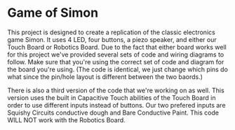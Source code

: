 # Game of Simon

This project is designed to create a replication of the classic electronics game Simon.  It uses 4 LED, four buttons, a piezo speaker, and either our Touch Board or Robotics Board.  Due to the fact that either board works well for this project we've provided several sets of code and wiring diagrams to follow.  Make sure that you're using the correct set of code and diagram for the board you're using.  (The code is identical, we just change which pins do what since the pin/hole layout is different between the two baords.)

There is also a third version of the code that we're working on as well.  This version uses the built in Capacitive Touch abilities of the Touch Board in order to use different inputs instead of buttons.  Our two prefered inputs are Squishy Circuits conductive dough and Bare Conductive Paint.  This code WILL NOT work with the Robotics Board.
